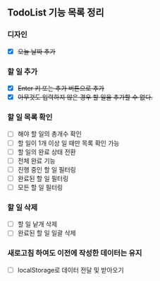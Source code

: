 ## TodoList 기능 목록 정리

### 디자인

- [x] <s>오늘 날짜 추가</s>

### 할 일 추가

- [x] <s>Enter 키 또는 추가 버튼으로 추가</s>
- [x] <s>아무것도 입력하지 않은 경우 할 일을 추가할 수 없다.</s>

### 할 일 목록 확인

- [ ] 해야 할 일의 총개수 확인
- [ ] 할 일이 1개 이상 일 때만 목록 확인 가능
- [ ] 할 일의 완료 상태 전환
- [ ] 전체 완료 기능
- [ ] 진행 중인 할 일 필터링
- [ ] 완료된 할 일 필터링
- [ ] 모든 할 일 필터링

### 할 일 삭제

- [ ] 할 일 낱개 삭제
- [ ] 완료된 할 일 일괄 삭제

### 새로고침 하여도 이전에 작성한 데이터는 유지

- [ ] localStorage로 데이터 전달 및 받아오기

